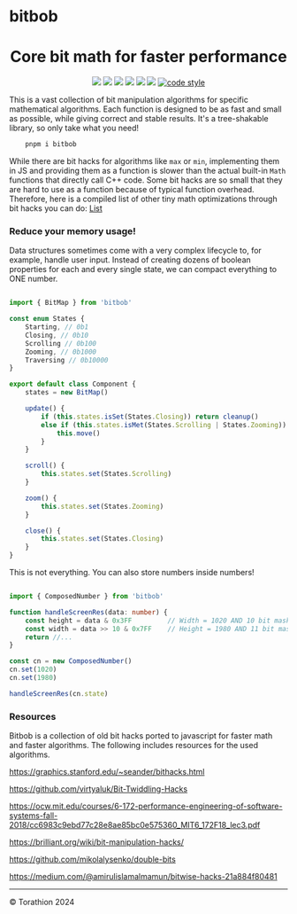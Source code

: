 # bitbob

<p align="center">
<h1 align="center">Core bit math for faster performance</h1>
<p align="center">
  <a href="https://www.npmjs.com/package/bitbob"><img src="https://img.shields.io/npm/v/bitbob?style=for-the-badge&logo=npm"/></a>
  <a href="https://npmtrends.com/bitbob"><img src="https://img.shields.io/npm/dm/bitbob?style=for-the-badge"/></a>
  <a href="https://bundlephobia.com/package/bitbob"><img src="https://img.shields.io/bundlephobia/minzip/bitbob?style=for-the-badge"/></a>
  <a href="https://github.com/Torathion/bitbob/blob/main/LICENSE"><img src="https://img.shields.io/github/license/Torathion/bitbob?style=for-the-badge"/></a>
  <a href="https://codecov.io/gh/torathion/bitbob"><img src="https://codecov.io/gh/torathion/bitbob/branch/main/graph/badge.svg?style=for-the-badge" /></a>
  <a href="https://github.com/torathion/bitbob/actions"><img src="https://img.shields.io/github/actions/workflow/status/torathion/bitbob/build.yml?style=for-the-badge&logo=esbuild"/></a>
<a href="https://github.com/prettier/prettier#readme"><img alt="code style" src="https://img.shields.io/badge/code_style-prettier-ff69b4.svg?style=for-the-badge&logo=prettier"></a>
</p>
</p>

This is a vast collection of bit manipulation algorithms for specific mathematical algorithms. Each function is designed to be as fast and small as possible, while giving correct and stable results. It's a tree-shakable library, so only take what you need!

```powershell
    pnpm i bitbob
```

 While there are bit hacks for algorithms like `max` or `min`, implementing them in JS and providing them as a function is slower than the actual built-in `Math` functions that directly call C++ code. Some bit hacks are so small that they are hard to use as a function because of typical function overhead. Therefore, here is a compiled list of other tiny math optimizations through bit hacks you can do: [List](https://github.com/Torathion/bitbob/blob/main/docs/more-bit-tricks.md)

### Reduce your memory usage!

Data structures sometimes come with a very complex lifecycle to, for example, handle user input. Instead of creating dozens of boolean properties for each and every single state, we can compact everything to ONE number.

```typescript

import { BitMap } from 'bitbob'

const enum States {
    Starting, // 0b1
    Closing, // 0b10
    Scrolling // 0b100
    Zooming, // 0b1000
    Traversing // 0b10000
}

export default class Component {
    states = new BitMap()

    update() {
        if (this.states.isSet(States.Closing)) return cleanup()
        else if (this.states.isMet(States.Scrolling | States.Zooming)) { // = 12 = 1100
            this.move()
        } 
    }

    scroll() {
        this.states.set(States.Scrolling)
    }

    zoom() {
        this.states.set(States.Zooming)
    }

    close() {
        this.states.set(States.Closing)
    }
}

```

This is not everything. You can also store numbers inside numbers!

```typescript

import { ComposedNumber } from 'bitbob'

function handleScreenRes(data: number) {
    const height = data & 0x3FF         // Width = 1020 AND 10 bit mask
    const width = data >> 10 & 0x7FF    // Height = 1980 AND 11 bit mask plus shift to right from previous number
    return //...
}

const cn = new ComposedNumber()
cn.set(1020)
cn.set(1980)

handleScreenRes(cn.state)
```

### Resources

Bitbob is a collection of old bit hacks ported to javascript for faster math and faster algorithms. The following includes resources for the used algorithms.

https://graphics.stanford.edu/~seander/bithacks.html

https://github.com/virtyaluk/Bit-Twiddling-Hacks

https://ocw.mit.edu/courses/6-172-performance-engineering-of-software-systems-fall-2018/cc6983c9ebd77c28e8ae85bc0e575360_MIT6_172F18_lec3.pdf

https://brilliant.org/wiki/bit-manipulation-hacks/

https://github.com/mikolalysenko/double-bits

https://medium.com/@amirulislamalmamun/bitwise-hacks-21a884f80481

---

© Torathion 2024
